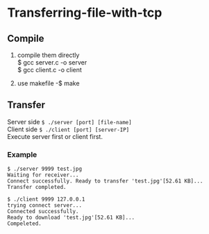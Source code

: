 # Transferring-file-with-tcp

## Compile
1. compile them directly  
    $ gcc server.c -o server  
    $ gcc client.c -o client

2. use makefile
    -$ make

## Transfer

Server side `$ ./server [port] [file-name]`  
Client side `$ ./client [port] [server-IP]`  
Execute server first or client first.  

### Example
```shell=
$ ./server 9999 test.jpg
Waiting for receiver...
Connect successfully. Ready to transfer 'test.jpg'[52.61 KB]...
Transfer completed.
```

```shell=
$ ./client 9999 127.0.0.1
trying connect server...
Connected successfully.
Ready to download 'test.jpg'[52.61 KB]...
Compeleted.
```
